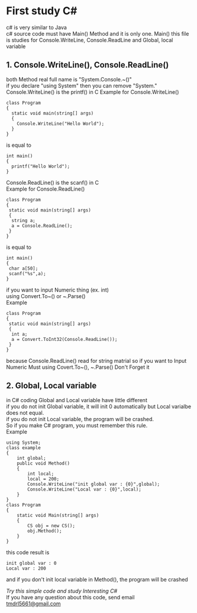 # First study C#
c# is very similar to Java   
c# source code must have Main() Method and it is only one. Main() 
this file is studies for Console.WriteLine, Console.ReadLine and Global, local variable

## 1. Console.WriteLine(), Console.ReadLine()
both Method real full name is "System.Console.~()"   
if you declare "using System" then you can remove "System."   
Console.WriteLine() is the printf() in C
Example for Console.WriteLine()

    class Program
    {
      static void main(string[] args)
      {
        Console.WriteLine("Hello World");
      }
    }
is equal to

    int main()
    {
      printf("Hello World");
    }

Console.ReadLine() is the scanf() in C   
Example for Console.ReadLine()

    class Program
    {
     static void main(string[] args)
     {
      string a;
      a = Console.ReadLine();
     }
    }

is equal to

    int main()
    {
     char a[50];
     scanf("%s",a);
    }

if you want to input Numeric thing (ex. int)   
using Convert.To~() or ~.Parse()   
Example

    class Program
    {
     static void main(string[] args)
     {
      int a;
      a = Convert.ToInt32(Console.ReadLine());
     }
    }

because Console.ReadLine() read for string matrial so if you want to Input Numeric Must using Covert.To~(), ~.Parse() Don't Forget it   
## 2. Global, Local variable   
in C# coding Global and Local variable have little different   
if you do not init Global variable, it will init 0 automatically but Local varialbe does not equal.   
if you do not init Local variable, the program will be crashed.   
So if you make C# program, you must remember this rule.  
Example

    using System;
    class example
    {
        int global;
        public void Method()
        {
            int local;
            local = 200;
            Console.WriteLine("init global var : {0}",global);
            Console.WriteLine("Local var : {0}",local);
        }
    }
    class Program
    {
        static void Main(string[] args)
        {
            CS obj = new CS();
            obj.Method();
        }
    }

this code result is 

    init global var : 0 
    Local var : 200 
    
and if you don't init local variable in Method(), the program will be crashed   
   
*Try this simple code and study Interesting C#*   
If you have any question about this code, send email   
tmdrl5661@gmail.com

      
